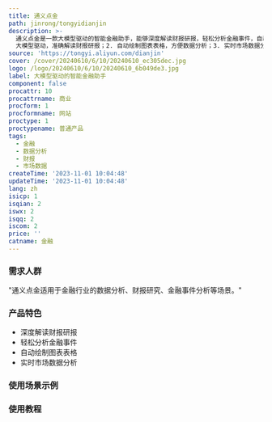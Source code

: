 ```yaml
---
title: 通义点金
path: jinrong/tongyidianjin
description: >-
  通义点金是一款大模型驱动的智能金融助手，能够深度解读财报研报，轻松分析金融事件，自动绘制图表表格，实时市场数据分析，助力用户对话金融世界。它具有以下优势：1.
  大模型驱动，准确解读财报研报；2. 自动绘制图表表格，方便数据分析；3. 实时市场数据分析，帮助用户了解金融事件。定价和定位请参考官方网站。
source: 'https://tongyi.aliyun.com/dianjin'
cover: /cover/20240610/6/10/20240610_ec305dec.jpg
logo: /logo/20240610/6/10/20240610_6b049de3.jpg
label: 大模型驱动的智能金融助手
component: false
procattr: 10
procattrname: 商业
procform: 1
procformname: 网站
proctype: 1
proctypename: 普通产品
tags:
  - 金融
  - 数据分析
  - 财报
  - 市场数据
createTime: '2023-11-01 10:04:48'
updateTime: '2023-11-01 10:04:48'
lang: zh
isicp: 1
isqian: 2
iswx: 2
isqq: 2
iscom: 2
price: ''
catname: 金融
---
```




### 需求人群
"通义点金适用于金融行业的数据分析、财报研究、金融事件分析等场景。"

### 产品特色
* 深度解读财报研报
* 轻松分析金融事件
* 自动绘制图表表格
* 实时市场数据分析

### 使用场景示例


### 使用教程


  
